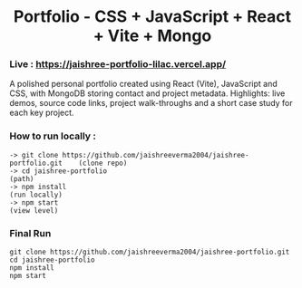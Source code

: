 <h1 align="center"> Portfolio - CSS + JavaScript + React + Vite + Mongo </h1>

### Live : https://jaishree-portfolio-lilac.vercel.app/

A polished personal portfolio created using React (Vite), JavaScript and CSS, with MongoDB storing contact and project metadata. Highlights: live demos, source code links, project walk-throughs and a short case study for each key project.

### How to run locally : 
    -> git clone https://github.com/jaishreeverma2004/jaishree-portfolio.git    (clone repo)
    -> cd jaishree-portfolio                                                    (path)
    -> npm install                                                              (run locally)
    -> npm start                                                                (view level)
### Final Run 
    git clone https://github.com/jaishreeverma2004/jaishree-portfolio.git
    cd jaishree-portfolio
    npm install
    npm start
